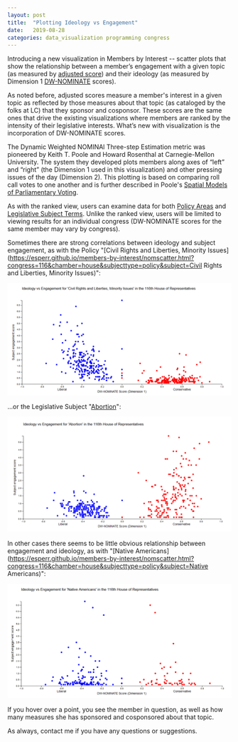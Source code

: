 ```yaml
---
layout: post
title:  "Plotting Ideology vs Engagement"
date:   2019-08-28
categories: data_visualization programming congress
---
```


Introducing a new visualization in Members by Interest -- scatter plots that show the relationship between a member’s engagement with a given topic (as measured by [adjusted score](https://esperr.github.io/members-by-interest/about.html#howtoadjust)) and their ideology (as measured by Dimension 1 [DW-NOMINATE](https://voteview.com/about) scores).

As noted before, adjusted scores measure a member's interest in a given topic as reflected by those measures about that topic (as cataloged by the folks at LC) that they sponsor and cosponsor. These scores are the same ones that drive the existing visualizations where members are ranked by the intensity of their legislative interests. What’s new with visualization is the incorporation of DW-NOMINATE scores.

The Dynamic Weighted NOMINAl Three-step Estimation metric was pioneered by Keith T. Poole and Howard Rosenthal at Carnegie-Mellon University. The system they developed plots members along axes of “left” and “right” (the Dimension 1 used in this visualization) and other pressing issues of the day (Dimension 2). This plotting is based on comparing roll call votes to one another and is further described in Poole's [Spatial Models of Parliamentary Voting](https://www.cambridge.org/catalogue/catalogue.asp?isbn=9780521617475).

As with the ranked view, users can examine data for both [Policy Areas](https://www.congress.gov/help/field-values/policy-area) and [Legislative Subject Terms](https://www.congress.gov/help/field-values/legislative-subject-terms). Unlike the ranked view, users will be limited to viewing results for an individual congress (DW-NOMINATE scores for the same member may vary by congress).

Sometimes there are strong correlations between ideology and subject engagement, as with the Policy "[Civil Rights and Liberties, Minority Issues](https://esperr.github.io/members-by-interest/nomscatter.html?congress=116&chamber=house&subjecttype=policy&subject=Civil Rights and Liberties, Minority Issues)":  

<img src="/assets/civilrightsscatter.PNG" width="700">

...or the Legislative Subject "[Abortion](https://esperr.github.io/members-by-interest/nomscatter.html?congress=116&chamber=house&subjecttype=subject&subject=Abortion)":

<img src="/assets/abortionscatter.PNG" width="700">

In other cases there seems to be little obvious relationship between engagement and ideology, as with "[Native Americans](https://esperr.github.io/members-by-interest/nomscatter.html?congress=116&chamber=house&subjecttype=policy&subject=Native Americans)":

<img src="/assets/nativeamericanscatter.PNG" width="700">

If you hover over a point, you see the member in question, as well as how many measures she has sponsored and cosponsored about that topic.

As always, contact me if you have any questions or suggestions.
